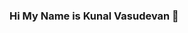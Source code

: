 ### Hi My Name is Kunal Vasudevan 👋

<!--
**kunalvasudevan/kunalvasudevan** is a ✨ _special_ ✨ repository because its `README.md` (this file) appears on your GitHub profile.

Here are some ideas to get you started:

- 🔭 I’m currently Studing for GATE and do competative coding 
- 🌱 I’m currently learning C,C++,DS, ALGO and other subject
- 👯 I’m looking to collaborate on Diffrent Mainstream Project 
- 🤔 I’m looking for help with who know full stack development
- 💬 Ask me about my goal and my strength and don't ask my weakness it hard to find
- 📫 How to reach me: https://www.linkedin.com/in/kunal-vasudevan-a04b30197/ ; kunalvasudevan10@gmail.com
- 😄 Pronouns: He/His
- ⚡ Fun fact: My Name is Kunal Vasudevan, You killed my ****** prepare to die (MOVIE DIALOGUE)  
-->
